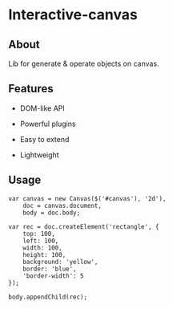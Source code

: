Interactive-canvas
==================

## About

Lib for generate \& operate objects on canvas.

## Features

* DOM-like API

* Powerful plugins

* Easy to extend

* Lightweight

## Usage

	var canvas = new Canvas($('#canvas'), '2d'),
		doc = canvas.document,
		body = doc.body;

	var rec = doc.createElement('rectangle', {
		top: 100,
		left: 100,
		width: 100,
		height: 100,
		background: 'yellow',
		border: 'blue',
		'border-width': 5
	});

    body.appendChild(rec);